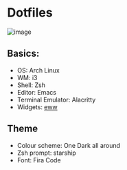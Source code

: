 # Dotfiles

![image](https://user-images.githubusercontent.com/22285063/112769151-8d905680-8fed-11eb-8d6c-dcd6cc9d2085.png)


## Basics:
- OS: Arch Linux
- WM: i3
- Shell: Zsh
- Editor: Emacs
- Terminal Emulator: Alacritty
- Widgets: [eww](https://github.com/elkowar/eww)

## Theme
- Colour scheme: One Dark all around
- Zsh prompt: starship
- Font: Fira Code 
